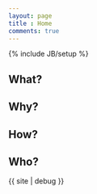 ```yaml
---
layout: page
title : Home
comments: true
---
```

{% include JB/setup %}

## What?

## Why?

## How?

## Who?

{{ site | debug }}